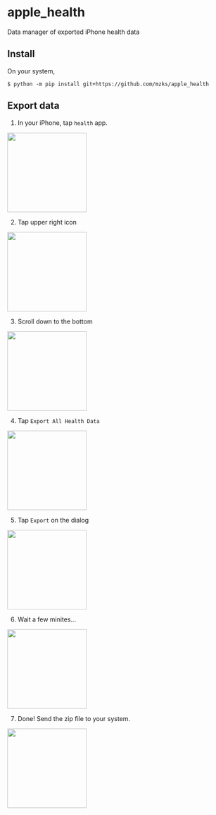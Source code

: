 # apple_health
Data manager of exported iPhone health data

## Install
On your system,
```
$ python -m pip install git+https://github.com/mzks/apple_health
```

## Export data
 1. In your iPhone, tap `health` app.
<img src="https://user-images.githubusercontent.com/12980386/101259971-d2a72900-376f-11eb-9d83-03382a9a943d.png" width="180px">

 2. Tap upper right icon
<img src="https://user-images.githubusercontent.com/12980386/101259970-d20e9280-376f-11eb-857d-7bcff046e70c.png" width="180px">

 3. Scroll down to the bottom
<img src="https://user-images.githubusercontent.com/12980386/101259969-d175fc00-376f-11eb-9b57-445529cb2cee.png" width="180px">

 4. Tap `Export All Health Data`
<img src="https://user-images.githubusercontent.com/12980386/101259968-d0dd6580-376f-11eb-975c-bb1277436268.png" width="180px">

 5. Tap `Export` on the dialog
<img src="https://user-images.githubusercontent.com/12980386/101259963-cc18b180-376f-11eb-9b66-a68aa7f0c94b.png" width="180px">

 6. Wait a few minites...
<img src="https://user-images.githubusercontent.com/12980386/101259973-d5098300-376f-11eb-8948-ba8d873a2bde.png" width="180px">

 7. Done! Send the zip file to your system.
<img src="https://user-images.githubusercontent.com/12980386/101259972-d470ec80-376f-11eb-8af2-e531dc3c7c01.png" width="180px">
